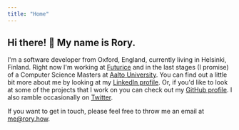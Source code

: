 ```yaml
---
title: "Home"
---
```


## Hi there! 👋 My name is Rory.

I'm a software developer from Oxford, England, currently living in Helsinki, Finland. Right now I'm working at [Futurice](https://www.futurice.com) and in the last stages (I promise) of a Computer Science Masters at [Aalto University](https://aalto.fi). You can find out a little bit more about me by looking at my [LinkedIn profile](https://www.linkedin.com/in/roryhow/). Or, if you'd like to look at some of the projects that I work on you can check out my [GitHub profile](https://github.com/roryhow). I also ramble occasionally on [Twitter](https://twitter.com/roryhow).

If you want to get in touch, please feel free to throw me an email at [me@rory.how](mailto:me@rory.how).
